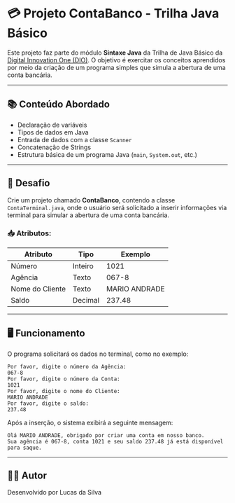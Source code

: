 # 💳 Projeto ContaBanco - Trilha Java Básico

Este projeto faz parte do módulo **Sintaxe Java** da Trilha de Java Básico da [Digital Innovation One (DIO)](https://www.dio.me/). O objetivo é exercitar os conceitos aprendidos por meio da criação de um programa simples que simula a abertura de uma conta bancária.

---

## 📚 Conteúdo Abordado

- Declaração de variáveis
- Tipos de dados em Java
- Entrada de dados com a classe `Scanner`
- Concatenação de Strings
- Estrutura básica de um programa Java (`main`, `System.out`, etc.)

---

## 🧠 Desafio

Crie um projeto chamado **ContaBanco**, contendo a classe `ContaTerminal.java`, onde o usuário será solicitado a inserir informações via terminal para simular a abertura de uma conta bancária.

### 📥 Atributos:

| Atributo        | Tipo     | Exemplo         |
|-----------------|----------|-----------------|
| Número          | Inteiro  | 1021            |
| Agência         | Texto    | 067-8           |
| Nome do Cliente | Texto    | MARIO ANDRADE   |
| Saldo           | Decimal  | 237.48          |

---

## 🖥️ Funcionamento

O programa solicitará os dados no terminal, como no exemplo:

```
Por favor, digite o número da Agência:
067-8
Por favor, digite o número da Conta:
1021
Por favor, digite o nome do Cliente:
MARIO ANDRADE
Por favor, digite o saldo:
237.48
```

Após a inserção, o sistema exibirá a seguinte mensagem:

```
Olá MARIO ANDRADE, obrigado por criar uma conta em nosso banco.
Sua agência é 067-8, conta 1021 e seu saldo 237.48 já está disponível para saque.
```

---

## 👨‍💻 Autor

Desenvolvido por Lucas da Silva
